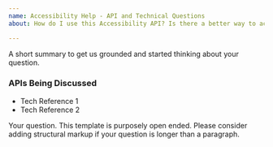 ```yaml
---
name: Accessibility Help - API and Technical Questions
about: How do I use this Accessibility API? Is there a better way to accomplish this?

---
```


A short summary to get us grounded and started thinking about your question. 

### APIs Being Discussed

- Tech Reference 1
- Tech Reference 2

Your question. This template is purposely open ended. Please consider adding structural markup if your question is longer than a paragraph.
